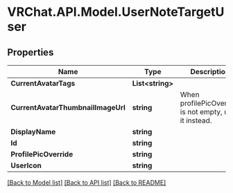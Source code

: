 # VRChat.API.Model.UserNoteTargetUser

## Properties

Name | Type | Description | Notes
------------ | ------------- | ------------- | -------------
**CurrentAvatarTags** | **List&lt;string&gt;** |  | [optional] 
**CurrentAvatarThumbnailImageUrl** | **string** | When profilePicOverride is not empty, use it instead. | [optional] 
**DisplayName** | **string** |  | [optional] 
**Id** | **string** |  | [optional] 
**ProfilePicOverride** | **string** |  | [optional] 
**UserIcon** | **string** |  | [optional] 

[[Back to Model list]](../README.md#documentation-for-models) [[Back to API list]](../README.md#documentation-for-api-endpoints) [[Back to README]](../README.md)

